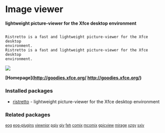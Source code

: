 # Image viewer

__lightweight picture-viewer for the Xfce desktop environment__

```

Ristretto is a fast and lightweight picture-viewer for the Xfce desktop
environment.
Ristretto is a fast and lightweight picture-viewer for the Xfce desktop
environment.

```

![](https://screenshots.debian.net/thumbnail/ristretto/)


 **[Homepage](http://goodies.xfce.org/
http://goodies.xfce.org/)**

### Installed packages

* [ristretto](https://packages.debian.org/jessie/ristretto) - lightweight picture-viewer for the Xfce desktop environment

### Related packages

<sub> [eog](https://packages.debian.org/jessie/eog) [eog-plugins](https://packages.debian.org/jessie/eog-plugins) [viewnior](https://packages.debian.org/jessie/viewnior) [pqiv](https://packages.debian.org/jessie/pqiv) [qiv](https://packages.debian.org/jessie/qiv) [feh](https://packages.debian.org/jessie/feh) [comix](https://packages.debian.org/jessie/comix) [mcomix](https://packages.debian.org/jessie/mcomix) [gpicview](https://packages.debian.org/jessie/gpicview) [mirage](https://packages.debian.org/jessie/mirage) [xzgv](https://packages.debian.org/jessie/xzgv) [sxiv](https://packages.debian.org/jessie/sxiv)  </sub>

